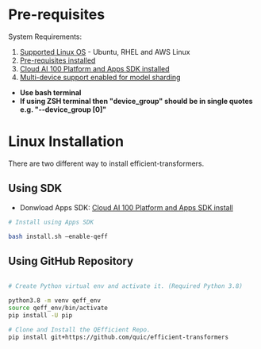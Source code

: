 # Pre-requisites
System Requirements:
1. [Supported Linux OS](https://quic.github.io/cloud-ai-sdk-pages/latest/Getting-Started/Installation/#operating-systems) - Ubuntu, RHEL and AWS Linux 
2. [Pre-requisites installed](https://quic.github.io/cloud-ai-sdk-pages/latest/Getting-Started/Installation/Pre-requisites/pre-requisites/)
3. [Cloud AI 100 Platform and Apps SDK installed](https://quic.github.io/cloud-ai-sdk-pages/latest/Getting-Started/Installation/Cloud-AI-SDK/Cloud-AI-SDK/)  
4. [Multi-device support enabled for model sharding](https://github.com/quic/cloud-ai-sdk/tree/1.12/utils/multi-device)
 
* **Use bash terminal**
* **If using ZSH terminal then "device_group" should be in single quotes e.g.  "--device_group [0]"**

# Linux Installation 
There are two different way to install efficient-transformers.

## Using SDK

* Donwload Apps SDK: [Cloud AI 100 Platform and Apps SDK install](https://quic.github.io/cloud-ai-sdk-pages/latest/Getting-Started/Installation/Cloud-AI-SDK/Cloud-AI-SDK/)  


```bash
# Install using Apps SDK

bash install.sh —enable-qeff

```
## Using GitHub Repository

```bash

# Create Python virtual env and activate it. (Required Python 3.8)

python3.8 -m venv qeff_env
source qeff_env/bin/activate
pip install -U pip

# Clone and Install the QEfficient Repo.
pip install git+https://github.com/quic/efficient-transformers

``` 